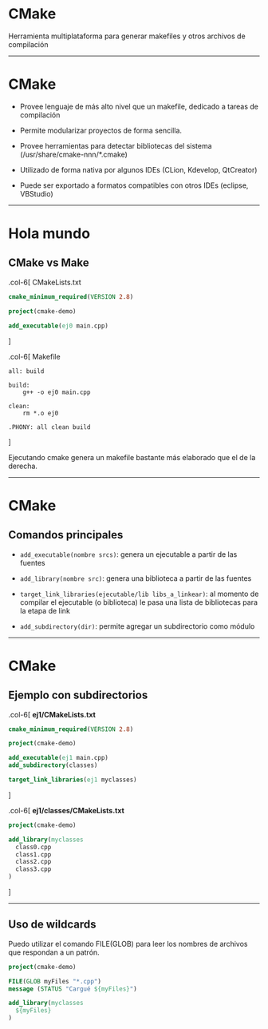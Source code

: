# CMake

Herramienta multiplataforma para generar makefiles y otros archivos de compilación

---

# CMake

* Provee lenguaje de más alto nivel que un makefile, dedicado a tareas de compilación

* Permite modularizar proyectos de forma sencilla.

* Provee herramientas para detectar bibliotecas del sistema (/usr/share/cmake-nnn/*.cmake)

* Utilizado de forma nativa por algunos IDEs (CLion, Kdevelop, QtCreator)

* Puede ser exportado a formatos compatibles con otros IDEs (eclipse, VBStudio)

---

# Hola mundo

## CMake vs Make

.col-6[
CMakeLists.txt

~~~.cmake
cmake_minimum_required(VERSION 2.8)

project(cmake-demo)

add_executable(ej0 main.cpp)
~~~
]

.col-6[
Makefile

~~~.make
all: build

build:
    g++ -o ej0 main.cpp 

clean:
    rm *.o ej0

.PHONY: all clean build
~~~
]

Ejecutando cmake <path> genera un makefile bastante más elaborado que el de la derecha.

---

# CMake

## Comandos principales

* `add_executable(nombre srcs)`: genera un ejecutable a partir de las fuentes

* `add_library(nombre src)`: genera una biblioteca a partir de las fuentes

* `target_link_libraries(ejecutable/lib libs_a_linkear)`: al momento de compilar el ejecutable (o biblioteca) le pasa una lista de bibliotecas para la etapa de link

* `add_subdirectory(dir)`: permite agregar un subdirectorio como módulo

---

# CMake

## Ejemplo con subdirectorios

.col-6[
**ej1/CMakeLists.txt**

~~~.cmake
cmake_minimum_required(VERSION 2.8)

project(cmake-demo)

add_executable(ej1 main.cpp)
add_subdirectory(classes)

target_link_libraries(ej1 myclasses)
~~~
]

.col-6[
**ej1/classes/CMakeLists.txt**

~~~.cmake
project(cmake-demo) 

add_library(myclasses
  class0.cpp
  class1.cpp
  class2.cpp
  class3.cpp
)
~~~
]

---

## Uso de wildcards

Puedo utilizar el comando FILE(GLOB) para leer los nombres de archivos que respondan a un patrón.

~~~.cmake
project(cmake-demo) 

FILE(GLOB myFiles "*.cpp")
message (STATUS "Cargué ${myFiles}")

add_library(myclasses
  ${myFiles}
)
~~~
